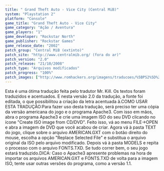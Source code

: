 ```yaml
---
title: " Grand Theft Auto - Vice City (Central MiB)"
system: "Playstation 2"
platform: "Console"
game_title: "Grand Theft Auto - Vice City"
game_category: "Ação / Aventura"
game_players: "1"
game_developer: "Rockstar North"
game_publisher: "Rockstar Games"
game_release_date: "2002"
patch_group: "Central MiB (extinto)"
patch_site: "http://www.centralmib.org/ (fora do ar)"
patch_version: "2.0"
patch_release: "21/10/2008"
patch_type: "Arquivos modificados"
patch_progress: "100%"
patch_images: ["http://www.romhackers.org/imagens/traducoes/%5BPS2%5D%20GTA%20-%20Vice%20City%20-%20Mr.%20Kill%20-%201.jpg","http://www.romhackers.org/imagens/traducoes/sem_imagem.gif","http://www.romhackers.org/imagens/traducoes/sem_imagem.gif"]
---
```

Esta é uma ótima tradução feita pelo tradutor Mr. Kill. Os textos foram traduzidos e acentuados. E nesta versão 2.0 da tradução, a fonte foi editada, o que possibilitou a criação da letra acentuada ã.COMO USAR ESTA TRADUÇÃO:Para fazer uso desta tradução, será preciso ter uma cópia da versão americana do jogo e o programa Apache3. Com isso em mãos, abra o programa Apache3 e crie uma imagem ISO do seu DVD clicando no ícone "Create ISO image from CD/DVD". Feito isso, vá ao menu FILE->OPEN e abra a imagem de DVD que você acabou de criar. Agora vá à pasta TEXT do jogo, clique sobre o arquivo AMERICAN.GXT com o botão direito do mouse, escolha a opção "Replace Selected File" e substitua o arquivo original da ISO pelo arquivo modificado. Depois vá à pasta MODELS e repita o processo com o arquivo FONTS.TXD. Se tudo correr bem, o seu jogo estará traduzido.DICA: Caso o Apache3 apresente problemas na hora de importar os arquivos AMERICAN.GXT e FONTS.TXD de volta para a imagem ISO, tente usar outras versões do programa, como a versão 1.1.